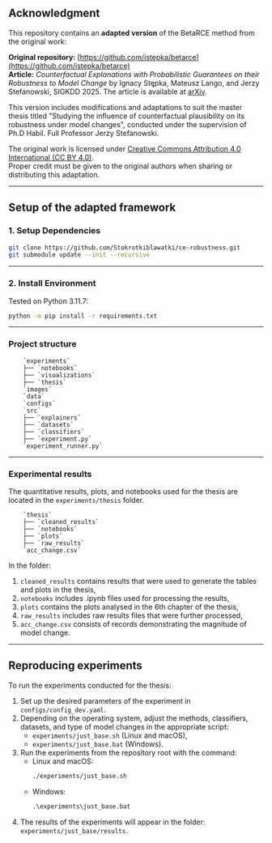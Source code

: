## Acknowledgment

This repository contains an **adapted version** of the BetaRCE method from the original work:

**Original repository:** [https://github.com/istepka/betarce](https://github.com/istepka/betarce)  
**Article:** *Counterfactual Explanations with Probabilistic Guarantees on their Robustness to Model Change* by Ignacy Stę̨pka, Mateusz Lango, and Jerzy Stefanowski, SIGKDD 2025. The article is available at [arXiv](https://arxiv.org/abs/2408.04842).

This version includes modifications and adaptations to suit the master thesis titled "Studying the influence of counterfactual plausibility on its robustness under model changes", conducted under the supervision of Ph.D Habil. Full Professor Jerzy Stefanowski.

The original work is licensed under [Creative Commons Attribution 4.0 International (CC BY 4.0)](https://creativecommons.org/licenses/by/4.0/).  
Proper credit must be given to the original authors when sharing or distributing this adaptation.

---

## Setup of the adapted framework

### 1. Setup Dependencies

```bash
git clone https://github.com/Stokrotkiblawatki/ce-robustness.git
git submodule update --init --recursive
```
---

### 2. Install Environment

Tested on Python 3.11.7: 
```bash
python -m pip install -r requirements.txt
```

---

### Project structure

        `experiments`   
        ├── `notebooks`  
        ├── `visualizations`
        ├── `thesis`
        `images`    
        `data`   
        `configs`    
        `src`    
        ├── `explainers`    
        ├── `datasets`  
        ├── `classifiers`  
        ├── `experiment.py`  
        `experiment_runner.py`  
  

---

### Experimental results

The quantitative results, plots, and notebooks used for the thesis are located in the `experiments/thesis` folder.

        `thesis`   
        ├── `cleaned_results`  
        ├── `notebooks`
        ├── `plots`
        ├── `raw_results`
        `acc_change.csv`

In the folder:
1. `cleaned_results` contains results that were used to generate the tables and plots in the thesis,
2. `notebooks` includes .ipynb files used for processing the results,
3. `plots` contains the plots analysed in the 6th chapter of the thesis,
4. `raw_results` includes raw results files that were further processed,
5. `acc_change.csv` consists of records demonstrating the magnitude of model change.

---

## Reproducing experiments

To run the experiments conducted for the thesis:

1. Set up the desired parameters of the experiment in `configs/config_dev.yaml`.
2. Depending on the operating system, adjust the methods, classifiers, datasets, and type of model changes in the appropriate script:
   - `experiments/just_base.sh` (Linux and macOS), 
   - `experiments/just_base.bat` (Windows).
3. Run the experiments from the repository root with the command:
   - Linux and macOS:
     ```bash
     ./experiments/just_base.sh
     ```
   - Windows:
     ```bat
     .\experiments\just_base.bat
     ```
4. The results of the experiments will appear in the folder: `experiments/just_base/results`.

   
